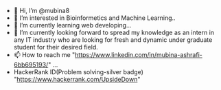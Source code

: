 - 👋 Hi, I’m @mubina8
- 👀 I’m interested in Bioinformetics and Machine Learning..
- 🌱 I’m currently learning web developing...
- 💞️ I’m currently looking forward to spread my knowledge as an intern in any IT industry
     who are looking for fresh and dynamic under graduate student for their desired field.
- 📫 How to reach me "https://www.linkedin.com/in/mubina-ashrafi-6bb695193/" ...
- HackerRank ID(Problem solving-silver badge) "https://www.hackerrank.com/UpsideDown"

<!---
mubina8/mubina8 is a ✨ special ✨ repository because its `README.md` (this file) appears on your GitHub profile.
You can click the Preview link to take a look at your changes.
--->
